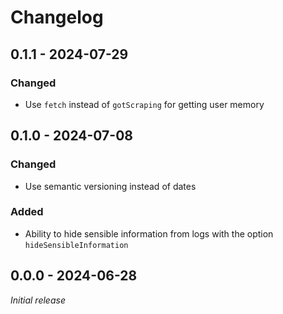 # Changelog

## 0.1.1 - 2024-07-29

### Changed

- Use `fetch` instead of `gotScraping` for getting user memory

## 0.1.0 - 2024-07-08

### Changed

- Use semantic versioning instead of dates

### Added

- Ability to hide sensible information from logs with the option `hideSensibleInformation`

## 0.0.0 - 2024-06-28

_Initial release_
